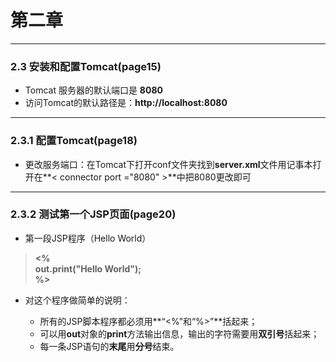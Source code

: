 # 第二章

----------
### 2.3 安装和配置Tomcat(page15)
- Tomcat 服务器的默认端口是 **8080**
- 访问Tomcat的默认路径是：**http://localhost:8080** 

----------
### 2.3.1 配置Tomcat(page18)

- 更改服务端口：在Tomcat下打开conf文件夹找到**server.xml**文件用记事本打开在**< connector port ="8080" >**中把8080更改即可

----------
### 2.3.2 测试第一个JSP页面(page20)
- 第一段JSP程序（Hello World）
>**<%**   
>**out.print("Hello World");**  
>**%>**

- 对这个程序做简单的说明：
  
	+ 所有的JSP脚本程序都必须用**“<%”和“%>”**括起来；
	+ 可以用**out**对象的**print**方法输出信息，输出的字符需要用**双引号**括起来；
	+ 每一条JSP语句的**末尾**用**分号**结束。
